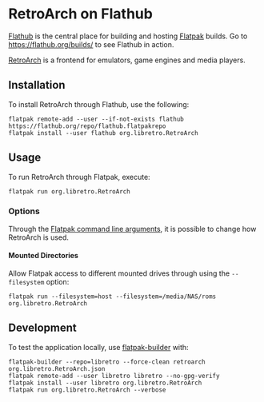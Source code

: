 # RetroArch on Flathub

[Flathub](https://flathub.org/) is the central place for building and hosting [Flatpak](http://flatpak.org/) builds.
Go to https://flathub.org/builds/ to see Flathub in action.

[RetroArch](http://retroarch.com) is a frontend for emulators, game engines and media players.

## Installation

To install RetroArch through Flathub, use the following:
```
flatpak remote-add --user --if-not-exists flathub https://flathub.org/repo/flathub.flatpakrepo
flatpak install --user flathub org.libretro.RetroArch
```

## Usage

To run RetroArch through Flatpak, execute:
```
flatpak run org.libretro.RetroArch
```

### Options

Through the [Flatpak command line arguments](http://flatpak.org/flatpak/flatpak-docs.html), it is possible to change how RetroArch is used.

#### Mounted Directories

Allow Flatpak access to different mounted drives through using the `--filesystem` option:
```
flatpak run --filesystem=host --filesystem=/media/NAS/roms org.libretro.RetroArch
```

## Development

To test the application locally, use [flatpak-builder](http://docs.flatpak.org/en/latest/flatpak-builder.html) with:
```
flatpak-builder --repo=libretro --force-clean retroarch org.libretro.RetroArch.json
flatpak remote-add --user libretro libretro --no-gpg-verify
flatpak install --user libretro org.libretro.RetroArch
flatpak run org.libretro.RetroArch --verbose
```
